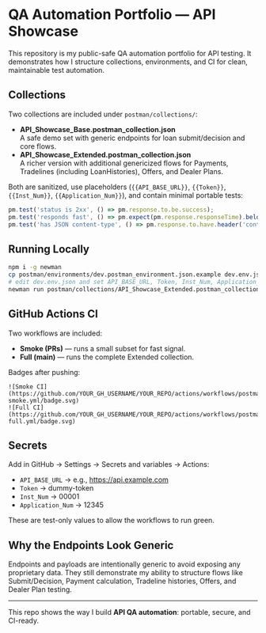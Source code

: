 # QA Automation Portfolio — API Showcase

This repository is my public-safe QA automation portfolio for API testing. It demonstrates how I structure collections, environments, and CI for clean, maintainable test automation.

## Collections

Two collections are included under `postman/collections/`:

- **API_Showcase_Base.postman_collection.json**  
  A safe demo set with generic endpoints for loan submit/decision and core flows.  
- **API_Showcase_Extended.postman_collection.json**  
  A richer version with additional genericized flows for Payments, Tradelines (including LoanHistories), Offers, and Dealer Plans.

Both are sanitized, use placeholders (`{{API_BASE_URL}}`, `{{Token}}`, `{{Inst_Num}}`, `{{Application_Num}}`), and contain minimal portable tests:

```js
pm.test('status is 2xx', () => pm.response.to.be.success);
pm.test('responds fast', () => pm.expect(pm.response.responseTime).below(5000));
pm.test('has JSON content-type', () => pm.response.to.have.header('content-type'));
```

## Running Locally

```bash
npm i -g newman
cp postman/environments/dev.postman_environment.json.example dev.env.json
# edit dev.env.json and set API_BASE_URL, Token, Inst_Num, Application_Num
newman run postman/collections/API_Showcase_Extended.postman_collection.json -e dev.env.json
```

## GitHub Actions CI

Two workflows are included:

- **Smoke (PRs)** — runs a small subset for fast signal.  
- **Full (main)** — runs the complete Extended collection.  

Badges after pushing:

```
![Smoke CI](https://github.com/YOUR_GH_USERNAME/YOUR_REPO/actions/workflows/postman-smoke.yml/badge.svg)
![Full CI](https://github.com/YOUR_GH_USERNAME/YOUR_REPO/actions/workflows/postman-full.yml/badge.svg)
```

## Secrets

Add in GitHub → Settings → Secrets and variables → Actions:

- `API_BASE_URL` → e.g., https://api.example.com  
- `Token` → dummy-token  
- `Inst_Num` → 00001  
- `Application_Num` → 12345  

These are test-only values to allow the workflows to run green.

## Why the Endpoints Look Generic

Endpoints and payloads are intentionally generic to avoid exposing any proprietary data. They still demonstrate my ability to structure flows like Submit/Decision, Payment calculation, Tradeline histories, Offers, and Dealer Plan testing.

---

This repo shows the way I build **API QA automation**: portable, secure, and CI-ready.
